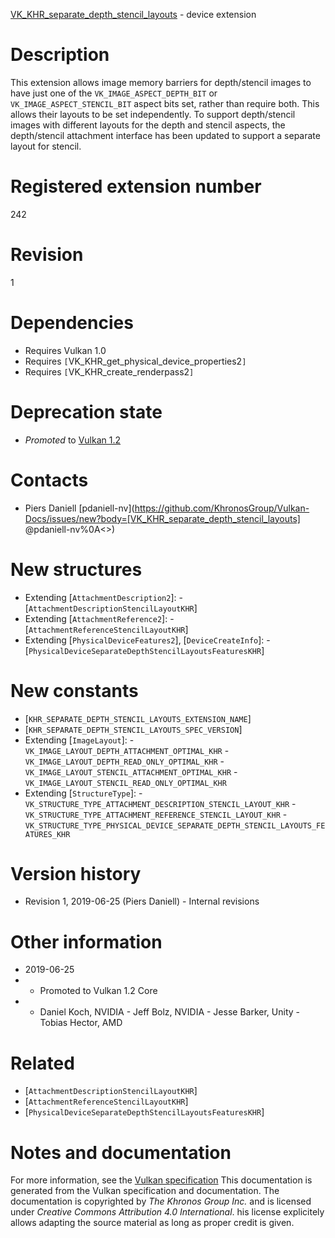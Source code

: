 [VK_KHR_separate_depth_stencil_layouts](https://www.khronos.org/registry/vulkan/specs/1.3-extensions/man/html/VK_KHR_separate_depth_stencil_layouts.html) - device extension

# Description
This extension allows image memory barriers for depth/stencil images to have
just one of the `VK_IMAGE_ASPECT_DEPTH_BIT` or
`VK_IMAGE_ASPECT_STENCIL_BIT` aspect bits set, rather than require both.
This allows their layouts to be set independently.
To support depth/stencil images with different layouts for the depth and
stencil aspects, the depth/stencil attachment interface has been updated to
support a separate layout for stencil.

# Registered extension number
242

# Revision
1

# Dependencies
- Requires Vulkan 1.0
- Requires `[`VK_KHR_get_physical_device_properties2`]`
- Requires `[`VK_KHR_create_renderpass2`]`

# Deprecation state
- *Promoted* to [Vulkan 1.2](https://www.khronos.org/registry/vulkan/specs/1.3-extensions/html/vkspec.html#versions-1.2-promotions)

# Contacts
- Piers Daniell [pdaniell-nv](https://github.com/KhronosGroup/Vulkan-Docs/issues/new?body=[VK_KHR_separate_depth_stencil_layouts] @pdaniell-nv%0A<<Here describe the issue or question you have about the VK_KHR_separate_depth_stencil_layouts extension>>)

# New structures
- Extending [`AttachmentDescription2`]:  - [`AttachmentDescriptionStencilLayoutKHR`] 
- Extending [`AttachmentReference2`]:  - [`AttachmentReferenceStencilLayoutKHR`] 
- Extending [`PhysicalDeviceFeatures2`], [`DeviceCreateInfo`]:  - [`PhysicalDeviceSeparateDepthStencilLayoutsFeaturesKHR`]

# New constants
- [`KHR_SEPARATE_DEPTH_STENCIL_LAYOUTS_EXTENSION_NAME`]
- [`KHR_SEPARATE_DEPTH_STENCIL_LAYOUTS_SPEC_VERSION`]
- Extending [`ImageLayout`]:  - `VK_IMAGE_LAYOUT_DEPTH_ATTACHMENT_OPTIMAL_KHR`  - `VK_IMAGE_LAYOUT_DEPTH_READ_ONLY_OPTIMAL_KHR`  - `VK_IMAGE_LAYOUT_STENCIL_ATTACHMENT_OPTIMAL_KHR`  - `VK_IMAGE_LAYOUT_STENCIL_READ_ONLY_OPTIMAL_KHR` 
- Extending [`StructureType`]:  - `VK_STRUCTURE_TYPE_ATTACHMENT_DESCRIPTION_STENCIL_LAYOUT_KHR`  - `VK_STRUCTURE_TYPE_ATTACHMENT_REFERENCE_STENCIL_LAYOUT_KHR`  - `VK_STRUCTURE_TYPE_PHYSICAL_DEVICE_SEPARATE_DEPTH_STENCIL_LAYOUTS_FEATURES_KHR`

# Version history
- Revision 1, 2019-06-25 (Piers Daniell)  - Internal revisions

# Other information
* 2019-06-25
*   - Promoted to Vulkan 1.2 Core 
*   - Daniel Koch, NVIDIA  - Jeff Bolz, NVIDIA  - Jesse Barker, Unity  - Tobias Hector, AMD

# Related
- [`AttachmentDescriptionStencilLayoutKHR`]
- [`AttachmentReferenceStencilLayoutKHR`]
- [`PhysicalDeviceSeparateDepthStencilLayoutsFeaturesKHR`]

# Notes and documentation
For more information, see the [Vulkan specification](https://www.khronos.org/registry/vulkan/specs/1.3-extensions/html/vkspec.html)
This documentation is generated from the Vulkan specification and documentation.
The documentation is copyrighted by *The Khronos Group Inc.* and is licensed under *Creative Commons Attribution 4.0 International*.
his license explicitely allows adapting the source material as long as proper credit is given.
        